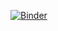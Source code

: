 [![Binder](https://mybinder.org/badge_logo.svg)](https://mybinder.org/v2/gh/mrw34/fitparse-visualisation/master?filepath=fitparse-visualisation.ipynb)
